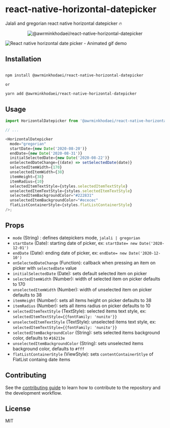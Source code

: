 # react-native-horizontal-datepicker

Jalali and gregorian react native horizontal datepicker 🔥

  <p align='center'>
<img src="https://i.ibb.co/7Yh2GSP/package.png" alt="@awrminkhodaei/react-native-horizontal-datepicker" style="max-width: 100%;"/>
</p>

![React native horizontal date picker - Animated gif demo](example/demo.gif)

## Installation

```sh

npm install @awrminkhodaei/react-native-horizontal-datepicker

or

yarn add @awrminkhodaei/react-native-horizontal-datepicker

```

## Usage

```js
import HorizontalDatepicker from '@awrminkhodaei/react-native-horizontal-datepicker';

// ...

<HorizontalDatepicker
  mode="gregorian"
  startDate={new Date('2020-08-20')}
  endDate={new Date('2020-08-31')}
  initialSelectedDate={new Date('2020-08-22')}
  onSelectedDateChange={(date) => setSelectedDate(date)}
  selectedItemWidth={170}
  unselectedItemWidth={38}
  itemHeight={38}
  itemRadius={10}
  selectedItemTextStyle={styles.selectedItemTextStyle}
  unselectedItemTextStyle={styles.selectedItemTextStyle}
  selectedItemBackgroundColor="#222831"
  unselectedItemBackgroundColor="#ececec"
  flatListContainerStyle={styles.flatListContainerStyle}
/>;
```

## Props

- `mode` (String) : defines datepickers mode, `jalali | gregorian`
- `startDate` (Date): starting date of picker, ex: `startDate= new Date('2020-12-01')`
- `endDate` (Date): ending date of picker, ex: `endDate= new Date('2020-12-10')`
- `onSelectedDateChange` (Function): callback when pressing an item on picker with `selectedDate` value
- `initialSelectedDate` (Date): sets default selected item on picker
- `selectedItemWidth` (Number): width of selected item on picker defaults to 170
- `unselectedItemWidth` (Number): width of unselected item on picker defaults to 38
- `itemHeight` (Number): sets all items height on picker defaults to 38
- `itemRadius` (Number): sets all items radius on picker defaults to 10
- `selectedItemTextStyle` (TextStyle): selected items text style, ex: `selectedItemTextStyle={{fontFamily: 'nunito'}}`
- `unselectedItemTextStyle` (TextStyle): unselected items text style, ex: `selectedItemTextStyle={{fontFamily: 'nunito'}}`
- `selectedItemBackgroundColor` (String): sets selected items background color, defaults to `#16213e`
- `unselectedItemBackgroundColor` (String): sets unselected items background color, defaults to `#fff`
- `flatListContainerStyle` (ViewStyle): sets `contentContainerStlye` of FlatList containg date items

## Contributing

See the [contributing guide](CONTRIBUTING.md) to learn how to contribute to the repository and the development workflow.

## License

MIT

